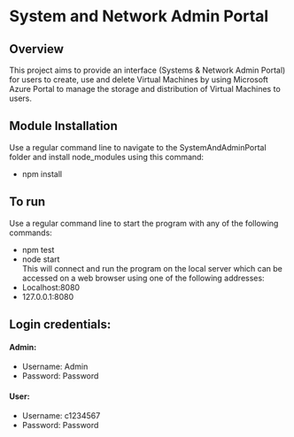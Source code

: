 # System and Network Admin Portal #

## Overview ##
This project aims to provide an interface (Systems & Network Admin Portal) for users to create, 
use and delete Virtual Machines by using Microsoft Azure Portal to manage the storage and 
distribution of Virtual Machines to users.



## Module Installation ##
Use a regular command line to navigate to the SystemAndAdminPortal folder and install node_modules using this command:
* npm install

## To run ##
Use a regular command line to start the program with any of the following commands:
* npm test 
* node start\
This will connect and run the program on the local server which can be accessed on a web browser using one of the following addresses:
* Localhost:8080 
* 127.0.0.1:8080

## Login credentials: ##

#### Admin: ####
* Username: Admin 
* Password: Password

#### User: ####
* Username: c1234567 
* Password: Password


<!---
![Alt text](Images/Capture1.PNG?raw=true "Login")
-->

<!---
![Alt text](Images/Capture2.PNG?raw=true "Main Page")
-->